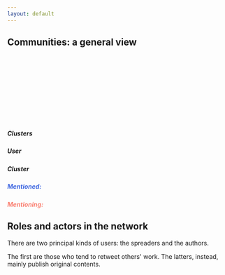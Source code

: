 ```yaml
---
layout: default
---
```

<div class='section'>
	<h2>Communities: a general view</h2>
	<svg id='viz_1'></svg>
	<div id='group_legend' class='hidden'>
		<h5>Clusters</h5>
	</div>
	<div id='legend' class='hidden'>
		<div class='legend_info'>
			<h5>User</h5>
			<p id='username'></p>
		</div>
		<div class='group_info' id='cluster_info'>
			<h5>Cluster</h5>
			<p id='cluster'></p>
		</div>
		<div class='legend_info'>
			<h5 style='color: #4169E1;'>Mentioned:</h5>
			<p id='in_ment' style='color: #4169E1;'></p>
		</div>
		<div class='legend_info'>
			<h5 style='color: #FA8072;'>Mentioning:</h5>
			<p id='out_ment' style='color: #FA8072;'></p>
		</div>
	</div>
</div>
<div class='section'>
	<h2>Roles and actors in the network</h2>
	<div class='text_section'>
		<p>
			There are two principal kinds of users: the spreaders and the authors.
		</p>
		<p>
			The first are those who tend to retweet others' work. The latters, instead, mainly publish original contents.
		</p>
	</div>
	<svg id='viz_2'></svg>
</div>


